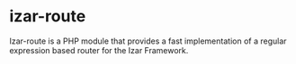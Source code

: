 # izar-route
Izar-route is a PHP module that provides a fast implementation of a regular expression based router for the Izar Framework. 
